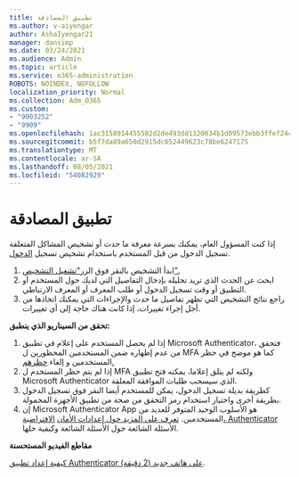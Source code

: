 ```yaml
---
title: تطبيق المصادقة
ms.author: v-aiyengar
author: AshaIyengar21
manager: dansimp
ms.date: 03/24/2021
ms.audience: Admin
ms.topic: article
ms.service: o365-administration
ROBOTS: NOINDEX, NOFOLLOW
localization_priority: Normal
ms.collection: Adm_O365
ms.custom:
- "9003252"
- "9909"
ms.openlocfilehash: 1ac3158914455502d2de493dd1320034b1d09573ebb3ffef24c23eb1e816cad0
ms.sourcegitcommit: b5f7da89a650d2915dc652449623c78be6247175
ms.translationtype: MT
ms.contentlocale: ar-SA
ms.lasthandoff: 08/05/2021
ms.locfileid: "54082929"
---
```

# <a name="authentication-app"></a>تطبيق المصادقة

إذا كنت المسؤول العام، يمكنك بسرعة معرفة ما حدث أو تشخيص المشاكل المتعلقة تسجيل الدخول من قبل المستخدم باستخدام تشخيص تسجيل [الدخول](https://ms.portal.azure.com/microsoft.onmicrosoft.com?loginHint=shhada@microsoft.com#blade/Microsoft_AAD_IAM/ActiveDirectoryMenuBlade/diagnose/symptomId/ms_aad_dxp_signin_caDiagnoseAndSolveSummarySymptom).

1. ابدأ التشخيص بالنقر فوق الزر["تشغيل التشخيص".](https://portal.azure.com/#blade/Microsoft_AAD_IAM/ActiveDirectoryMenuBlade/diagnose/symptomId/ms_aad_dxp_signin_caDiagnoseAndSolveSummarySymptom) 
1. ابحث عن الحدث الذي تريد تحليله بإدخال التفاصيل التي لديك حول المستخدم أو التطبيق أو وقت تسجيل الدخول أو طلب المعرف أو المعرف الارتباطي.
1. راجع نتائج التشخيص التي تظهر تفاصيل ما حدث والإجراءات التي يمكنك اتخاذها من أجل إجراء تغييرات، إذا كانت هناك حاجة إلى أي تغييرات.

**تحقق من السيناريو الذي ينطبق:**

1. إذا لم يحصل المستخدم على إعلام في تطبيق Microsoft Authenticator، فتحقق من عدم إظهاره ضمن المستخدمين المحظورين ل MFA كما هو موضح في حظر المستخدمين و إلغاء [حظرهم.](https://portal.azure.com/#blade/Microsoft_AAD_IAM/ActiveDirectoryMenuBlade/diagnose/symptomId/ms_aad_dxp_signin_caDiagnoseAndSolveSummarySymptom)
1. إذا لم يتم حظر المستخدم ل MFA ولكنه لم يتلق إعلاما، يمكنه فتح تطبيق Microsoft Authenticator الذي سيسحب طلبات الموافقة المعلقة.
1. كطريقة بديلة تسجيل الدخول، يمكن للمستخدم أيضا النقر فوق تسجيل الدخول بطريقة أخرى واختيار استخدام رمز التحقق من صحة من تطبيق الأجهزة المحمولة.
1. إن Microsoft Authenticator App هو الأسلوب الوحيد المتوفر للعديد من المستخدمين. [تعرف على المزيد حول إعدادات الأمان](https://docs.microsoft.com/azure/active-directory/fundamentals/concept-fundamentals-security-defaults) [الافتراضية، Authenticator](https://docs.microsoft.com/azure/active-directory/user-help/user-help-auth-app-faq) الأسئلة الشائعة حول الأسئلة الشائعة وكيفية حلها.
 
**مقاطع الفيديو المستحسنة**

[كيفية إعداد تطبيق Authenticator على هاتف جديد (2 دقيقة)](https://go.microsoft.com/fwlink/?linkid=2158163&clcid=0x409).
